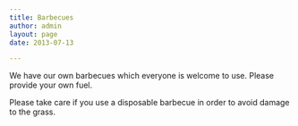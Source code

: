 ```yaml
---
title: Barbecues
author: admin
layout: page
date: 2013-07-13

---
```

We have our own barbecues which everyone is welcome to use. Please provide your own fuel.

Please take care if you use a disposable barbecue in order to avoid damage to the grass.